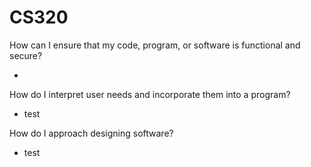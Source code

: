 # CS320

How can I ensure that my code, program, or software is functional and secure?

- 

How do I interpret user needs and incorporate them into a program?

- test

How do I approach designing software?

- test
